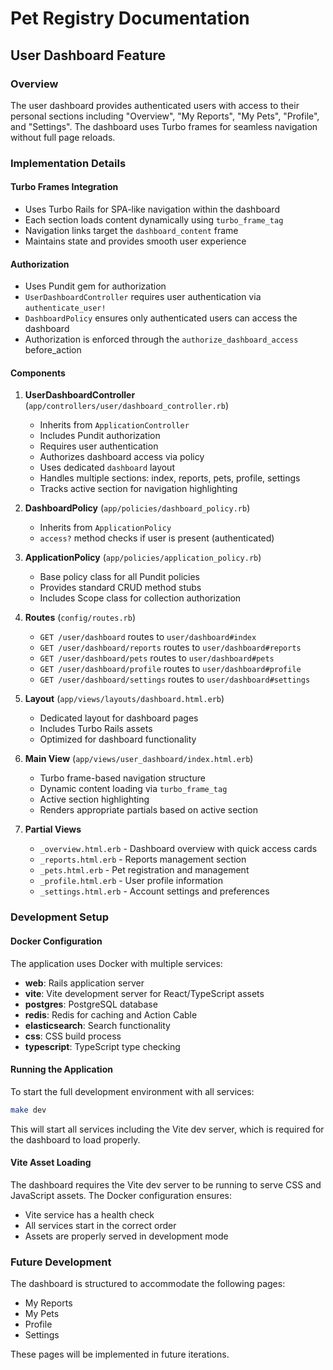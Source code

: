 # Pet Registry Documentation

## User Dashboard Feature

### Overview
The user dashboard provides authenticated users with access to their personal sections including "Overview", "My Reports", "My Pets", "Profile", and "Settings". The dashboard uses Turbo frames for seamless navigation without full page reloads.

### Implementation Details

#### Turbo Frames Integration
- Uses Turbo Rails for SPA-like navigation within the dashboard
- Each section loads content dynamically using `turbo_frame_tag`
- Navigation links target the `dashboard_content` frame
- Maintains state and provides smooth user experience

#### Authorization
- Uses Pundit gem for authorization
- `UserDashboardController` requires user authentication via `authenticate_user!`
- `DashboardPolicy` ensures only authenticated users can access the dashboard
- Authorization is enforced through the `authorize_dashboard_access` before_action

#### Components
1. **UserDashboardController** (`app/controllers/user/dashboard_controller.rb`)
   - Inherits from `ApplicationController`
   - Includes Pundit authorization
   - Requires user authentication
   - Authorizes dashboard access via policy
   - Uses dedicated `dashboard` layout
   - Handles multiple sections: index, reports, pets, profile, settings
   - Tracks active section for navigation highlighting

2. **DashboardPolicy** (`app/policies/dashboard_policy.rb`)
   - Inherits from `ApplicationPolicy`
   - `access?` method checks if user is present (authenticated)

3. **ApplicationPolicy** (`app/policies/application_policy.rb`)
   - Base policy class for all Pundit policies
   - Provides standard CRUD method stubs
   - Includes Scope class for collection authorization

4. **Routes** (`config/routes.rb`)
   - `GET /user/dashboard` routes to `user/dashboard#index`
   - `GET /user/dashboard/reports` routes to `user/dashboard#reports`
   - `GET /user/dashboard/pets` routes to `user/dashboard#pets`
   - `GET /user/dashboard/profile` routes to `user/dashboard#profile`
   - `GET /user/dashboard/settings` routes to `user/dashboard#settings`

5. **Layout** (`app/views/layouts/dashboard.html.erb`)
   - Dedicated layout for dashboard pages
   - Includes Turbo Rails assets
   - Optimized for dashboard functionality

6. **Main View** (`app/views/user_dashboard/index.html.erb`)
   - Turbo frame-based navigation structure
   - Dynamic content loading via `turbo_frame_tag`
   - Active section highlighting
   - Renders appropriate partials based on active section

7. **Partial Views**
   - `_overview.html.erb` - Dashboard overview with quick access cards
   - `_reports.html.erb` - Reports management section
   - `_pets.html.erb` - Pet registration and management
   - `_profile.html.erb` - User profile information
   - `_settings.html.erb` - Account settings and preferences

### Development Setup

#### Docker Configuration
The application uses Docker with multiple services:
- **web**: Rails application server
- **vite**: Vite development server for React/TypeScript assets
- **postgres**: PostgreSQL database
- **redis**: Redis for caching and Action Cable
- **elasticsearch**: Search functionality
- **css**: CSS build process
- **typescript**: TypeScript type checking

#### Running the Application
To start the full development environment with all services:
```bash
make dev
```

This will start all services including the Vite dev server, which is required for the dashboard to load properly.

#### Vite Asset Loading
The dashboard requires the Vite dev server to be running to serve CSS and JavaScript assets. The Docker configuration ensures:
- Vite service has a health check
- All services start in the correct order
- Assets are properly served in development mode

### Future Development
The dashboard is structured to accommodate the following pages:
- My Reports
- My Pets
- Profile
- Settings

These pages will be implemented in future iterations.

